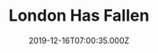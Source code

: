 ---
title: "London Has Fallen"
year: 2016
date: 2019-12-16T07:00:35.000Z
permalink: /almanac/movies/2019-12-16-london-has-fallen/index.html
rating: 3
tmdbid: 267860
---